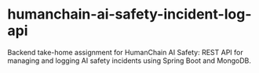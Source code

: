# humanchain-ai-safety-incident-log-api
Backend take-home assignment for HumanChain AI Safety: REST API for managing and logging AI safety incidents using Spring Boot and MongoDB.
